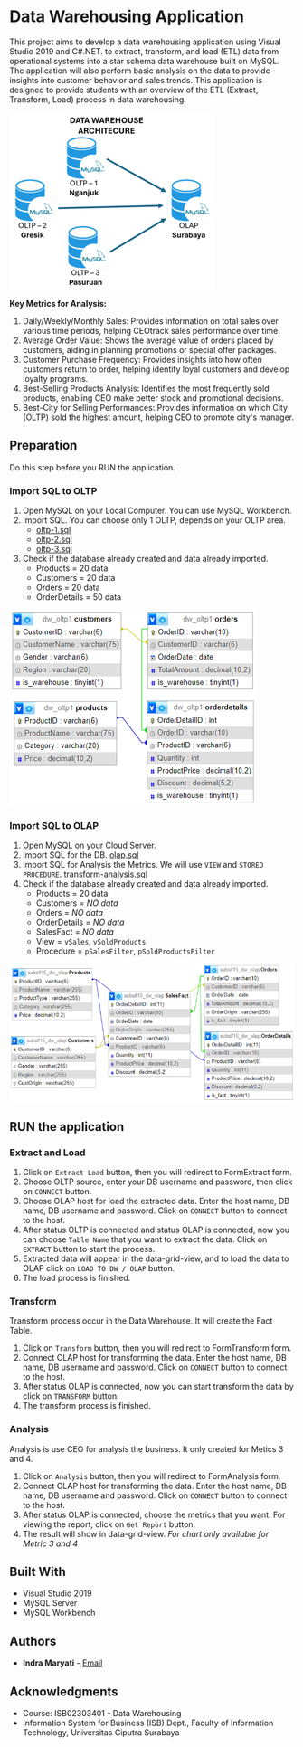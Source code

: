# Data Warehousing Application

This project aims to develop a data warehousing application using Visual Studio 2019 and C#.NET. to extract, transform, and load (ETL) data from operational systems into a star schema data warehouse built on MySQL. The application will also perform basic analysis on the data to provide insights into customer behavior and sales trends. This application is designed to provide students with an overview of the ETL (Extract, Transform, Load) process in data warehousing.

![dw-architecture](dw-architecture.png)

**Key Metrics for Analysis:**
1. Daily/Weekly/Monthly Sales: Provides information on total sales over various time periods, helping CEOtrack sales performance over time.
2. Average Order Value: Shows the average value of orders placed by customers, aiding in planning promotions or special offer packages.
3. Customer Purchase Frequency: Provides insights into how often customers return to order, helping identify loyal customers and develop loyalty programs.
4. Best-Selling Products Analysis: Identifies the most frequently sold products, enabling CEO make better stock and promotional decisions.
5. Best-City for Selling Performances: Provides information on which City (OLTP) sold the highest amount, helping CEO to promote city's manager.

## Preparation

Do this step before you RUN the application.

### Import SQL to OLTP

1. Open MySQL on your Local Computer. You can use MySQL Workbench.
2. Import SQL. You can choose only 1 OLTP, depends on your OLTP area.
   - [oltp-1.sql](DW_ETL_Example/Resources/SQL/oltp-1.sql)
   - [oltp-2.sql](DW_ETL_Example/Resources/SQL/oltp-2.sql)
   - [oltp-3.sql](DW_ETL_Example/Resources/SQL/oltp-3.sql)
3. Check if the database already created and data already imported.
   - Products = 20 data
   - Customers = 20 data
   - Orders = 20 data
   - OrderDetails = 50 data

![oltp-pdm](DW_ETL_Example/Resources/OLTP-PDM.png)

### Import SQL to OLAP

1. Open MySQL on your Cloud Server. 
2. Import SQL for the DB. [olap.sql](DW_ETL_Example/Resources/SQL/olap.sql)
4. Import SQL for Analysis the Metrics. We will use `VIEW` and `STORED PROCEDURE`. [transform-analysis.sql](DW_ETL_Example/Resources/SQL/transform-analysis.sql)
5. Check if the database already created and data already imported.
   - Products = 20 data
   - Customers = *NO data*
   - Orders = *NO data*
   - OrderDetails = *NO data*
   - SalesFact = *NO data*
   - View = `vSales`, `vSoldProducts`
   - Procedure = `pSalesFilter`, `pSoldProductsFilter`

![olap-pdm](DW_ETL_Example/Resources/OLAP-PDM.png)

## RUN the application

### Extract and Load
1. Click on `Extract Load` button, then you will redirect to FormExtract form.
2. Choose OLTP source, enter your DB username and password, then click on `CONNECT` button.
3. Choose OLAP host for load the extracted data. Enter the host name, DB name, DB username and password. Click on `CONNECT` button to connect to the host.
4. After status OLTP is connected and status OLAP is connected, now you can choose `Table Name` that you want to extract the data. Click on `EXTRACT` button to start the process.
5. Extracted data will appear in the data-grid-view, and to load the data to OLAP click on `LOAD TO DW / OLAP` button.
6. The load process is finished.

### Transform
Transform process occur in the Data Warehouse. It will create the Fact Table.
1. Click on `Transform` button, then you will redirect to FormTransform form.
2. Connect OLAP host for transforming the data. Enter the host name, DB name, DB username and password. Click on `CONNECT` button to connect to the host.
3. After status OLAP is connected, now you can start transform the data by click on `TRANSFORM` button.
4. The transform process is finished.

### Analysis
Analysis is use CEO for analysis the business. It only created for Metics 3 and 4.
1. Click on `Analysis` button, then you will redirect to FormAnalysis form.
2. Connect OLAP host for transforming the data. Enter the host name, DB name, DB username and password. Click on `CONNECT` button to connect to the host.
3. After status OLAP is connected, choose the metrics that you want. For viewing the report, click on `Get Report` button.
4. The result will show in data-grid-view. *For chart only available for Metric 3 and 4*

## Built With

  - Visual Studio 2019
  - MySQL Server
  - MySQL Workbench

## Authors

  - **Indra Maryati** -
    [Email](mailto:indra.maryati@ciputra.ac.id)

## Acknowledgments

  - Course: ISB02303401 - Data Warehousing
  - Information System for Business (ISB) Dept., Faculty of Information Technology, Universitas Ciputra Surabaya
    
